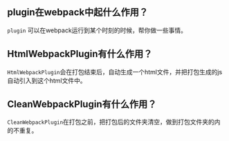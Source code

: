 ## plugin在webpack中起什么作用？
`plugin` 可以在webpack运行到某个时刻的时候，帮你做一些事情。
## HtmlWebpackPlugin有什么作用？
`HtmlWebpackPlugin`会在打包结束后，自动生成一个html文件，并把打包生成的js自动引入到这个html文件中。
## CleanWebpackPlugin有什么作用？
`CleanWebpackPlugin`在打包之前，把打包后的文件夹清空，做到打包文件夹的内的不重复。